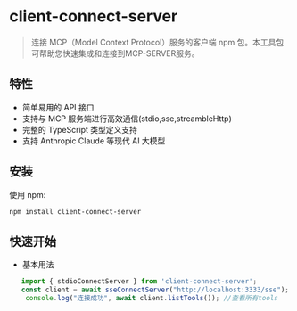 # client-connect-server

> 连接 MCP（Model Context Protocol）服务的客户端 npm 包。本工具包可帮助您快速集成和连接到MCP-SERVER服务。

## 特性

- 简单易用的 API 接口
- 支持与 MCP 服务端进行高效通信(stdio,sse,streambleHttp)
- 完整的 TypeScript 类型定义支持
- 支持 Anthropic Claude 等现代 AI 大模型

## 安装

使用 npm:
```bash
npm install client-connect-server
```
## 快速开始

- 基本用法

```javascript
   import { stdioConnectServer } from 'client-connect-server'; 
   const client = await sseConnectServer("http://localhost:3333/sse");
    console.log("连接成功", await client.listTools()); //查看所有tools
```
